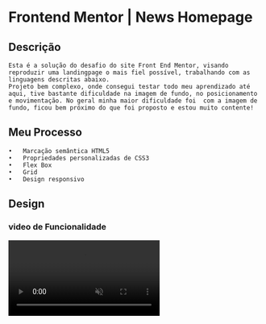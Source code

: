 # Frontend Mentor | News Homepage

## Descrição
    Esta é a solução do desafio do site Front End Mentor, visando reproduzir uma landingpage o mais fiel possível, trabalhando com as linguagens descritas abaixo.
    Projeto bem complexo, onde consegui testar todo meu aprendizado até aqui, tive bastante dificuldade na imagem de fundo, no posicionamento e movimentação. No geral minha maior dificuldade foi  com a imagem de fundo, ficou bem próximo do que foi proposto e estou muito contente!


## Meu Processo

    •	Marcação semântica HTML5
    •	Propriedades personalizadas de CSS3
    •	Flex Box
    •	Grid
    •	Design responsivo


## Design


### video de Funcionalidade
   <video src="src/design/Fylo.mp4" controls muted loop> 

## Autor
 GitHub: <a href="https://github.com/kelvincharlesdev">Kelvincharlesdev</a>  
FrontEndMentor: <a href="https://www.frontendmentor.io/profile/kelvincharlesdev">@kelvincharlesdev</a>  
LinkedIn: <a href="https://www.linkedin.com/in/kelvin-charles/"> Kelvin Charles Cruz </a>